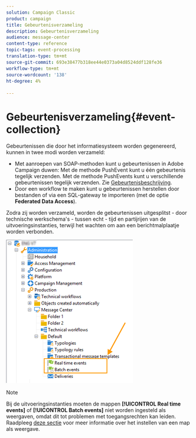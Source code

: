 ```yaml
---
solution: Campaign Classic
product: campaign
title: Gebeurtenisverzameling
description: Gebeurtenisverzameling
audience: message-center
content-type: reference
topic-tags: event-processing
translation-type: tm+mt
source-git-commit: 693e38477b318ee44e0373a04d8524ddf128fe36
workflow-type: tm+mt
source-wordcount: '138'
ht-degree: 4%

---
```



# Gebeurtenisverzameling{#event-collection}

Gebeurtenissen die door het informatiesysteem worden gegenereerd, kunnen in twee modi worden verzameld:

* Met aanroepen van SOAP-methoden kunt u gebeurtenissen in Adobe Campaign duwen: Met de methode PushEvent kunt u één gebeurtenis tegelijk verzenden. Met de methode PushEvents kunt u verschillende gebeurtenissen tegelijk verzenden. Zie [Gebeurtenisbeschrijving](../../message-center/using/event-description.md).
* Door een workflow te maken kunt u gebeurtenissen herstellen door bestanden of via een SQL-gateway te importeren (met de optie **Federated Data Access**).

Zodra zij worden verzameld, worden de gebeurtenissen uitgesplitst - door technische werkschema&#39;s - tussen echt - tijd en partijrijen van de uitvoeringsinstanties, terwijl het wachten om aan een berichtmalplaatje worden verbonden.

![](assets/messagecenter_events_queues_001.png)

>[!NOTE]
>
>Bij de uitvoeringsinstanties moeten de mappen **[!UICONTROL Real time events]** of **[!UICONTROL Batch events]** niet worden ingesteld als weergaven, omdat dit tot problemen met toegangsrechten kan leiden. Raadpleeg [deze sectie](../../platform/using/access-management-folders.md) voor meer informatie over het instellen van een map als weergave.
